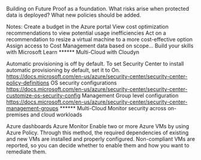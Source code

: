 Building on Future Proof as a foundation. What risks arise when protected data is deployed? What new policies should be added.


Notes:
Create a budget in the Azure portal
View cost optimization recommendations to view potential usage inefficiencies
Act on a recommendation to resize a virtual machine to a more cost-effective option
Assign access to Cost Management data based on scope...
Build your skills with Microsoft Learn
****** Multi-Cloud with Cloudyn

Automatic provisioning is off by default. To set Security Center to install automatic provisioning by default, set it to On.
https://docs.microsoft.com/en-us/azure/security-center/security-center-policy-definitions
OS security configurations https://docs.microsoft.com/en-us/azure/security-center/security-center-customize-os-security-config
Management Group level configuration https://docs.microsoft.com/en-us/azure/security-center/security-center-management-groups
****** Multi-Cloud Monitor security across on-premises and cloud workloads

Azure dashboards
Azure Monitor Enable two or more Azure VMs by using Azure Policy. Through this method, the required dependencies of existing and new VMs are installed and properly configured. Non-compliant VMs are reported, so you can decide whether to enable them and how you want to remediate them.